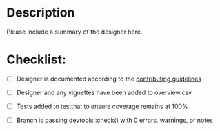 # Description

Please include a summary of the designer here.

# Checklist:

- [ ] Designer is documented according to the [contributing guidelines](https://declaredesign.org/library/articles/how_to_write_and_contribute_designers.html) 
- [ ] Designer and any vignettes have been added to overview.csv
- [ ] Tests added to testthat to ensure coverage remains at 100%
- [ ] Branch is passing devtools::check() with 0 errors, warnings, or notes



